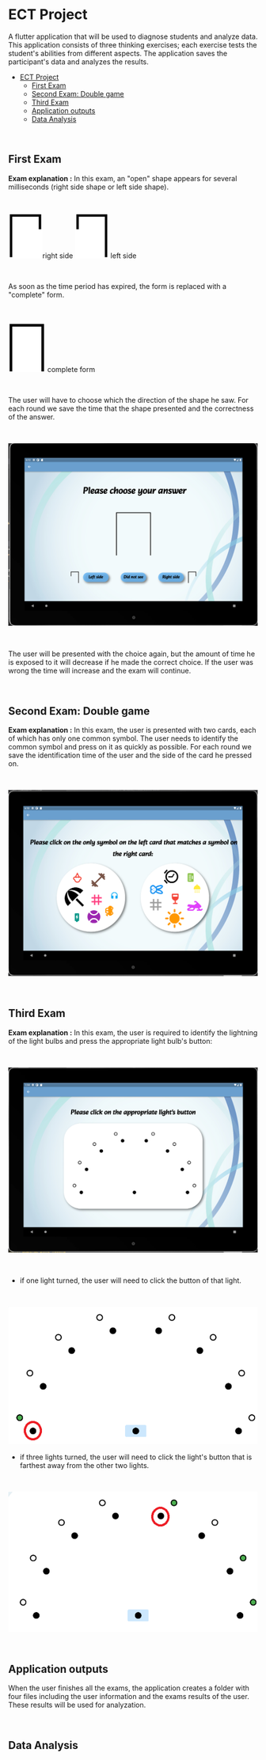 # ECT Project

A flutter application that will be used to diagnose students and analyze data.
This application consists of three thinking exercises; each exercise tests the student's abilities from different aspects. The
application saves the participant's data and analyzes the results.

- [ECT Project](#ect-project)
  - [First Exam](#first-exam)
  - [Second Exam: Double game](#second-exam-double-game)
  - [Third Exam](#third-exam)
  - [Application outputs](#application-outputs)
  - [Data Analysis](#data-analysis)

$~$

## First Exam


**Exam explanation :** In this exam, an "open" shape appears for several milliseconds (right side shape or left side shape).

$~$

![](assets/images/RightShape.png)right side
![](assets/images/LeftShape.png) left side

$~$

As soon as the time period has expired, the form is replaced with a "complete" form.

$~$

![](assets/images/FullShape.png) complete form

$~$

The user will have to choose which the direction of the shape he saw. For each round we save the time that the shape presented and the correctness of the answer. 

$~$

![](assets/images/FirstExam.png)

$~$

The user will be presented with the choice again, but the amount of time he is exposed to it will decrease if he made the correct choice. If the user was wrong the time will increase and the exam will continue.

$~$

## Second Exam: Double game


**Exam explanation :** In this exam, the user is presented with two cards, each of which has only one common symbol. The user needs to identify the common symbol and press on it as quickly as possible. For each round we save the identification time of the user and the side of the card he pressed on. 

$~$

![](assets/images/SecondExam.png)

$~$

## Third Exam

**Exam explanation :** In this exam, the user is required to identify the lightning of the light bulbs and press the appropriate light bulb's button: 

$~$

![](assets/images/ThirdExam.png)

$~$

- if one light turned, the user will need to click the button of that light.

$~$

![](assets/images/example2.png)

- if three lights turned, the user will need to click the light's button that is farthest away from the other two lights.

$~$

![](assets/images/example1.png)

$~$

## Application outputs

When the user finishes all the exams, the application creates a folder with four files including the user information and the exams results of the user.
These results will be used for analyzation.


$~$

## Data Analysis


$~$